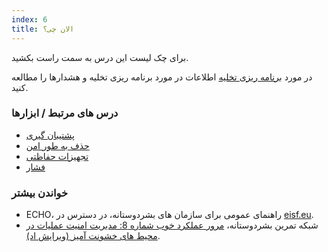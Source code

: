 ```yaml
---
index: 6
title: الان چی؟
---
```

برای چک لیست این درس به سمت راست بکشید.

در مورد [برنامه ریزی تخلیه](umbrella://incident-response/evacuation/beginner) اطلاعات در مورد برنامه ریزی تخلیه و هشدارها را مطالعه کنید.

### درس های مرتبط / ابزارها

*   [پشتیبان گیری](umbrella://information/backing-up)
*   [ حذف به طور امن](umbrella://information/safely-deleting)
*   [تجهیزات حفاظتی](umbrella://travel/protective-equipment)
*   [فشار](umbrella://stress/stress)

### خواندن بیشتر

*   ECHO، راهنمای عمومی برای سازمان های بشردوستانه، در دسترس در [eisf.eu](https://www.eisf.eu/library/generic-security-guide-for-humanitarian-organisations/).
*   شبکه تمرین بشردوستانه، [مرور عملکرد خوب شماره 8: مدیریت امنیت عملیات در محیط های خشونت آمیز (ویرایش اد)](http://odihpn.org/wp-content/uploads/2010/11/GPR_8_revised2.pdf).